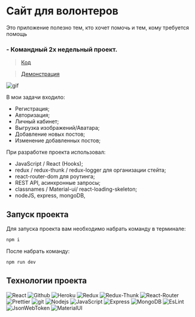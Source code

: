 # Сайт для волонтеров

<p> Это приложение полезно тем, кто хочет помочь и тем, кому требуется помощь</p>

### - Командный 2х недельный проект.


> [Код](https://github.com/abuingush/Dobro)

> [Демонстрация](https://mern-dobro.herokuapp.com)

![gif](http://g.recordit.co/vnWefLC9GP.gif)

В мои задачи входило:
- Регистрация;
- Авторизация;
- Личный кабинет;
- Выгрузка изображений/Аватара;
- Добавление новых постов;
- Изменение добавленных постов;

При разработке проекта использовал:
- JavaScript / React (Hooks);
- redux / redux-thunk / redux-logger для организации стейта;
- react-router-dom для роутинга;
- REST API, асинхронные запросы;
- classnames / Material-ui/ react-loading-skeleton;
- nodeJS, express, mongoDB,

## Запуск проекта

Для запуска проекта вам необходимо набрать команду в терминале:

```javascript
npm i
```

После набрать команду:

```javascript
npm run dev
```

## Технологии проекта

<p>
  <img alt="React" src="https://img.shields.io/badge/-React-45b8d8?style=for-the-badge&logo=react&logoColor=white" />
  <img alt="Github" src="https://img.shields.io/badge/-Github-black?style=for-the-badge&logo=github&logoColor=white" />
  <img alt="Heroku" src="https://img.shields.io/badge/-Heroku-764ABC?style=for-the-badge&logo=heroku&logoColor=white" />
  <img alt="Redux" src="https://img.shields.io/badge/-Redux-430098?style=for-the-badge&logo=redux&logoColor=white" />
  <img alt="Redux-Thunk" src="https://img.shields.io/badge/-Redux_Thunk-white?style=for-the-badge&logo=Redux&logoColor=430098" />
   <img alt="React-Router" src="https://img.shields.io/badge/-React_Router-black?style=for-the-badge&logo=react-router&logoColor=orange" />
  <img alt="Prettier" src="https://img.shields.io/badge/-Prettier-grey?style=for-the-badge&logo=Prettier&logoColor=orange" />
  <img alt="git" src="https://img.shields.io/badge/-Git-F05032?style=for-the-badge&logo=git&logoColor=white" />
  <img alt="Nodejs" src="https://img.shields.io/badge/-Nodejs-43853d?style=for-the-badge&logo=Node.js&logoColor=white" />
  <img alt="JavaScript" src="https://img.shields.io/badge/-JavaScript-yellow?style=for-the-badge&logo=JavaScript&logoColor=white" />
  <img alt="Express" src="https://img.shields.io/badge/-express-black?style=for-the-badge&logo=express&logoColor=white" />
    <img alt="MongoDB" src="https://img.shields.io/badge/-MongoDB-green?style=for-the-badge&logo=MongoDB&logoColor=white" />
    <img alt="EsLint" src="https://img.shields.io/badge/-EsLint-blue?style=for-the-badge&logo=EsLint&logoColor=white" />
    <img alt="JsonWebToken" src="https://img.shields.io/badge/-JsonWebToken-black?style=for-the-badge&logo=JsonWebToken&logoColor=white" />
    <img alt="MaterialUI" src="https://img.shields.io/badge/-MaterialUI-blue?style=for-the-badge&logo=MaterialUI&logoColor=white" />
  
  </p>





